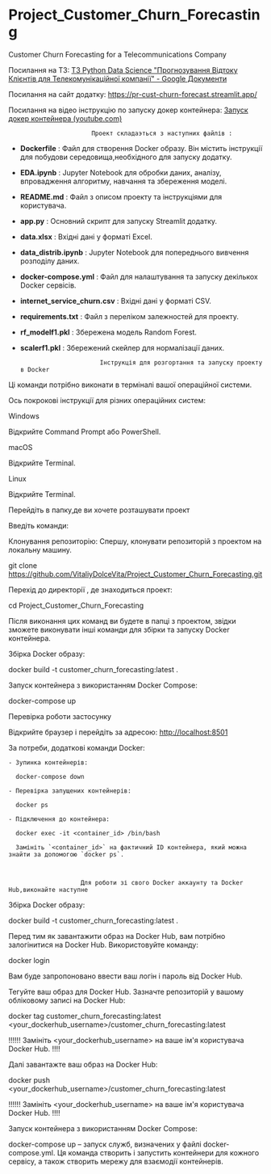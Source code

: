 # Project_Customer_Churn_Forecasting

Customer Churn Forecasting for a Telecommunications Company

Посилання на ТЗ:
[ТЗ Python Data Science "Прогнозування Відтоку Клієнтів для Телекомунікаційної компанії" - Google Документи](https://docs.google.com/document/d/1d7LTYIQfEAVoK3YZdrlRwlawLBwsfiBJWTVJ-wHpBpA/edit#heading=h.2viv4ety148c)

Посилання на сайт додатку:
https://pr-cust-churn-forecast.streamlit.app/

Посилання на відео інструкцію по запуску докер контейнера:
[Запуск докер контейнера (youtube.com)](https://www.youtube.com/watch?v=QrY3sB23xBY)






                           Проект складаэться з наступних файлів :



- **Dockerfile**                       : Файл для створення Docker образу. Він містить інструкції для   побудови середовища,необхідного для запуску додатку.

- **EDA.ipynb**                        : Jupyter Notebook для обробки даних, аналізу, впровадження алгоритму, навчання та збереження моделі.

- **README.md**                        : Файл з описом проекту та інструкціями для користувача.
- **app.py**                           : Основний скрипт для запуску Streamlit додатку.
- **data.xlsx**                        : Вхідні дані у форматі Excel.
- **data_distrib.ipynb**               : Jupyter Notebook для попереднього вивчення розподілу даних.
- **docker-compose.yml**               : Файл для налаштування та запуску декількох Docker сервісів.
- **internet_service_churn.csv**       : Вхідні дані у форматі CSV.
- **requirements.txt**                 : Файл з переліком залежностей для проекту.
- **rf_modelf1.pkl**                     : Збережена модель Random Forest.
- **scalerf1.pkl**                       : Збережений скейлер для нормалізації даних.




                            Інструкція для розгортання та запуску проекту в Docker




Ці команди потрібно виконати в терміналі вашої операційної системи.

Ось покрокові інструкції для різних операційних систем:

Windows

Відкрийте Command Prompt або PowerShell.

macOS

Відкрийте Terminal.

Linux

Відкрийте Terminal.

Перейдіть в папку,де ви хочете розташувати проект

Введіть команди:

Клонування репозиторію:
Спершу, клонувати репозиторій з проектом на локальну машину.

git clone https://github.com/VitaliyDolceVita/Project_Customer_Churn_Forecasting.git

Перехід до директорії , де знаходиться проект:

cd Project_Customer_Churn_Forecasting

Після виконання цих команд ви будете в папці з проектом, звідки зможете виконувати інші команди для збірки та запуску Docker контейнера.  

Збірка Docker образу:


docker build -t customer_churn_forecasting:latest .


Запуск контейнера з використанням Docker Compose:

docker-compose up


Перевірка роботи застосунку

Відкрийте браузер і перейдіть за адресою: [http://localhost:8501](http://localhost:8501)

За потреби, додаткові команди Docker:

    - Зупинка контейнерів:

      docker-compose down
   
    - Перевірка запущених контейнерів:

      docker ps

    - Підключення до контейнера:

      docker exec -it <container_id> /bin/bash

      Замініть `<container_id>` на фактичний ID контейнера, який можна знайти за допомогою `docker ps`.



                        Для роботи зі свого Docker аккаунту та Docker Hub,виконайте наступне 

Збірка Docker образу:

docker build -t customer_churn_forecasting:latest .

Перед тим як завантажити образ на Docker Hub, вам потрібно залогінитися на Docker Hub. 
Використовуйте команду:

docker login

Вам буде запропоновано ввести ваш логін і пароль від Docker Hub.

Тегуйте ваш образ для Docker Hub. Зазначте репозиторій у вашому обліковому записі на Docker Hub:

docker tag customer_churn_forecasting:latest <your_dockerhub_username>/customer_churn_forecasting:latest

  !!!!!! Замініть <your_dockerhub_username> на ваше ім'я користувача Docker Hub. !!!!

Далі завантажте ваш образ на Docker Hub:

docker push <your_dockerhub_username>/customer_churn_forecasting:latest

  !!!!!! Замініть <your_dockerhub_username> на ваше ім'я користувача Docker Hub. !!!!

Запуск контейнера з використанням Docker Compose:

docker-compose up  – запуск служб, визначених у файлі docker-compose.yml. Ця команда створить і запустить контейнери для кожного сервісу, а також створить мережу для взаємодії контейнерів.


